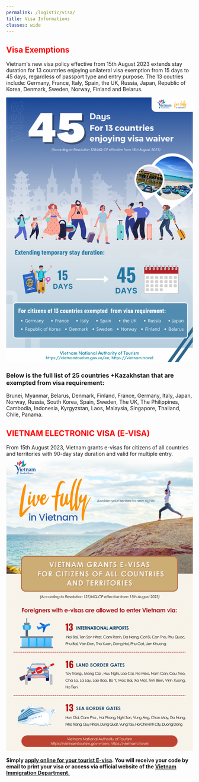 ```yaml
---
permalink: /logistic/visa/
title: Visa Informations
classes: wide
---
```


<h2 style="color:red;">Visa Exemptions </h2> 
<p>Vietnam's new visa policy effective from 15th August 2023 extends stay duration for 13 countries enjoying unilateral visa exemption from 15 days to 45 days, regardless of passport type and entry purpose. The 13 coutries include: Germany, France, Italy, Spain, the UK, Russia, Japan, Republic of Korea, Denmark, Sweden, Norway, Finland and Belarus.</p>

<img src="../../assets/images/visa1.jpeg" alt="visa1" />

<h3>Below is the full list of 25 countries +Kazakhstan that are exempted from visa requirement:</h3>

<p>Brunei, Myanmar, Belarus, Denmark, Finland, France, Germany, Italy, Japan, Norway, Russia, South Korea, Spain, Sweden, The UK, The Philippines, Cambodia, Indonesia, Kyrgyzstan, Laos, Malaysia, Singapore, Thailand, Chile, Panama.</p>


<h2 style="color:red;">VIETNAM ELECTRONIC VISA (E-VISA)  </h2>
From 15th August 2023, Vietnam grants e-visas for citizens of all countries and territories with 90-day stay duration and valid for multiple entry.

<img src="../../assets/images/visa2.jpeg" alt="visa1" />



<p><strong>Simply <a href="https://evisa.xuatnhapcanh.gov.vn/en_US/web/guest/khai-thi-thuc-dien-tu/cap-thi-thuc-dien-tu">apply online for your tourist E-visa</a>. You will receive your code by email to print your visa or access via official website of the <a href="https://evisa.xuatnhapcanh.gov.vn/en_US/tra-cuu-thi-thuc">Vietnam Immigration Department.</a></strong></p>



<!-- <strong> 13 international airports: </strong> Noi Bai (Ha Noi), Tan Son Nhat (Ho Chi Minh City), Cam Ranh (Khanh Hoa), Da Nang, Cat Bi (Hai Phong), Can Tho, Phu Quoc (Kien Giang), Phu Bai (Thua Thien Hue), Van Don (Quang Ninh), Tho Xuan (Thanh Hoa), Dong Hoi (Quang Binh), Phu Cat (Binh Dinh), Lien Khuong (Lam Dong).

<strong> 16 land border gates: </strong> Tay Trang (Dien Bien), Mong Cai (Quang Ninh), Huu Nghi (Lang Son), Lao Cai, Na Meo (Thanh Hoa), Nam Can (Nghe An), Cau Treo (Ha Tinh), Cha Lo (Quang Binh), La Lay and Lao Bao (Quang Tri), Bo Y (Kon Tum), Moc Bai and Xa Mat (Tay Ninh), Tinh Bien and Vinh Xuong (An Giang), Ha Tien (Kien Giang).

<strong> 13 sea border gates: </strong> Hon Gai and Cam Pha (Quang Ninh), Hai Phong, Nghi Son (Thanh Hoa), Vung Ang (Ha Tinh), Chan May (Thua Thien Hue), Da Nang, Nha Trang (Khanh Hoa), Quy Nhon (Binh Dinh), Dung Quat (Quang Ngai), Vung Tau (Ba Ria - Vung Tau), Ho Chi Minh City, Duong Dong (Kien Giang). -->

 






<!-- <p>To stay beyond this number of days, you may apply for a visa extension upon your arrival in Vietnam.</p>

<img src="../../assets/images/visa1.png" alt="visa1" />

<h2>Notes on Visa Exemptions</h2> 
Citizens of the Federal Republic of Germany, the French Republic, the Italian Republic, the Kingdom of Spain, the United Kingdom of Great Britain and Northern Ireland, the Russian Federation, Japan, the Republic of Korea, the United Kingdom of Denmark, the Kingdom of Sweden, the Kingdom of Norway, the Republic of Finland and the Republic of Belarus entering Vietnam for a sojourn of 15 days, counting from the date of entry, regardless of their passport types and entry purposes, provided they meet all the conditions prescribed by Vietnam’s law. In addition, the policy on entry visa exemption for citizens of the above-mentioned countries shall be implemented for 3 years from March 15, 2022 to the end of March 14, 2025, and will be considered for an extension in accordance with Vietnam’s law.

<h2>Vietnam Electronic Visa (e-Visa)</h2>
Vietnam’s e-Visa is now available to nationals of 80 countries:
<img src="../../assets/images/visa2.png" alt="visa2" />

<br>
Step 1: Prepare the required materials:<br />• One 4&#215;6 passport photo in .jpg format with a white background, without glasses.<br />• One photo in .jpg format of your passport data page.<br />• Passport valid for at least six months.<br />• Your temporary address in Vietnam and points of entry and exit.<br />• Debit or credit card for payment.<br />Step 2: Click this link or access <https://immigration.gov.vn>{:target="_blank"} and go to &#8216;E-visa Issuance&#8217; then click on the link for &#8216;Outside Vietnam foreigners&#8217;.<br />Step 3: Upload your .jpg images (passport data page and passport photo) and fill out the required fields on the form completely. Submit your form.<br />Step 4: Pay the e-Visa fee of 25 USD. Copy down the document code provided.<br />Step 5: Within three working days you should receive news of your e-Visa application via email. If not, you can also run a search for your e-Visa at this link.<br />Step 6: Use your document code to locate your e-Visa online. Download and print the e-Visa in two copies for extra safety.
<br>
<i>&#8220;TIP: Travellers with an e-Visa can go directly to immigration counters at their point of entry and do not need to queue at Visa on Arrival counters.&#8221;</i>



<h2>Vietnam Visa on Arrival</h2>
<p>If you are planning a multiple-entry visit or a stay of more than 30 days, you will want to apply for a visa on arrival. To do this you&#8217;ll need:</p><p>1. A 4&#215;6 passport photo with a white background and no glasses.<br />2. A filled-out visa application form.<br />3. A passport or substitute ID valid for six months from the date you plan to enter Vietnam.<br />4. Payment (25 USD to 50 USD) for visa fees, and<br />5. A Letter of Approval from a Vietnamese embassy or consulate (if you are picking up your visa at the airport).<br />If you are near a Vietnamese embassy or consulate, you can submit your photo, application form, passport, and visa fee in person. This website will guide you through the process.</p><p>If you are unable to reach a Vietnamese embassy or are short on time, there are trusted services online that can provide you with a valid Letter of Approval for a fee. Bring this letter together with a visa application form and your other documents to the Visa on Arrival counter at the airport when you land.</p><p><i>&#8220;TIP: You will need to pay your visa stamp fee in USD or Vietnamese Dong on arrival at the airport.&#8221;</i></p><p><b>The information above is compiled by the Vietnam National Administration of Tourism. 
</b> -->
